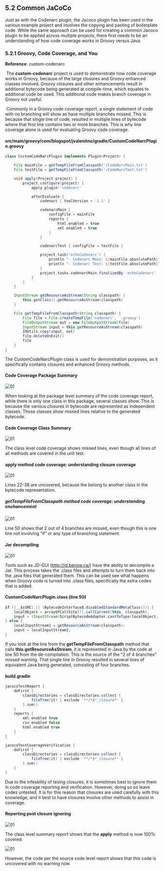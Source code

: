 ## 5.2 Common JaCoCo

Just as with the Codenarc plugin, the Jacoco plugin has been used in the various example project and involves the copying and pasting of boilerplate code. While the same approach can be used for creating a common Jacoco plugin to be applied across multiple projects, there first needs to be an understanding of how code coverage works in Groovy versus Java.

### 5.2.1 Groovy, Code Coverage, and You

**Reference**: custom-codenarc 

​      The **custom-codenarc** project is used to demonstrate how code coverage works in Groovy, because of the large closures and Groovy enhanced classes involved. Groovy closures and other enhancements result in additional bytecode being generated at compile-time, which equates to additional code be used. This additional code makes branch coverage in Groovy not useful.

​      Commonly in a Groovy code coverage report, a single statement of code with no branching will show as have multiple branches missed. This is because that single line of code, resulted in multiple lines of bytecode where that first line contains two or more branches. This is why line coverage alone is used for evaluating Groovy code coverage.

#### src/main/groovy/com/blogspot/jvalenitno/gradle/CustomCodeNarcPlugin.groovy

```groovy
class CustomCodeNarcPlugin implements Plugin<Project> {

    File mainFile = getTempFileFromClasspath('/CodeNarcMain.txt')
    File testFile = getTempFileFromClasspath('/CodeNarcTest.txt')

    void apply(Project project) {
        project.configure(project) {
            apply plugin:'codenarc'

            afterEvaluate {
                codenarc { toolVersion = '1.1' }

                codenarcMain {
                    configFile = mainFile
                    reports {
                        html.enabled = true
                        xml.enabled = true
                    }
                }

                codenarcTest { configFile = testFile }

                project.task('echoCodenarc') {
                    println "- Codenarc Main: ${mainFile.absolutePath}"
                    println "- Codenarc Test: ${testFile.absolutePath}"
                }
                project.tasks.codenarcMain.finalizedBy 'echoCodenarc'
            }
        }
    }

    InputStream getResourceAsStream(String classpath) {
        this.getClass().getResourceAsStream(classpath)
    }

    File getTempFileFromClasspath(String classpath) {
        File file = File.createTempFile('codenarc', '.groovy')
        FileOutputStream out = new FileOutputStream(file)
        InputStream input = this.getResourceAsStream(classpath)
        IOUtils.copy(input, out)
        file.deleteOnExit()
        file
    }
}

```

The CustomCodeNarcPlugin class is used for demonstration purposes, as it specifically contains closures and enhanced Groovy methods.

#### Code Coverage Package Summary

![01](./wiki/01.png)

When looking at the package level summary of the code coverage report, while there is only one class in this package, several classes show. This is because the various closures in bytecode are represented as independent classes. Those classes show missed lines relative to the generated bytecode.

#### Code Coverage Class Summary

![01](./wiki/02.png)

The class level code coverage shows missed lines, even though all lines of all methods are covered in the unit test. 

#### apply method code coverage: understanding closure coverage

![01](./wiki/03.png)

Lines 22-38 are uncovered, because the belong to another class in the bytecode representation.

##### getTempFileFromClasspath method code coverage: understanding enchancement

![01](./wiki/04.png)

Line 50 shows that 2 out of 4 branches are missed, even though this is one line not involving “if” or any type of branching statement.

#### Jar decompiling

![01](./wiki/05.png)

Tools such as JD-GUI (http://jd.benow.ca/) have the ability to decompile a Jar. This process takes the .class files and attempts to turn them back into the .java files that generated them. This can be used see what happens when Groovy code is turned into .class files, specifically the extra codes that is added.

#### CustomCodeNarcPlugin.class (line 50)

```java
if ((__$stMC) || (BytecodeInterface8.disabledStandardMetaClass())) { 
    localObject = arrayOfCallSite[7].callCurrent(this, classpath); 
    input = (InputStream)ScriptBytecodeAdapter.castToType(localObject, InputStream.class); 
} else { 
    localInputStream1 = getResourceAsStream(classpath); 
    input = localInputStream1; 
}

```

If you look at the line from the **getTempFileFromClasspath** method that calls **this.getResourceAsStream**, it is represented in Java by the code at line 50 from the de-compilation. This is the source of the “2 of 4 branches” missed warning. That single line in Groovy resulted in several lines of equivalent Java being generated, consisting of four branches.

#### build.gradle

```groovy
jacocoTestReport {
    doFirst {
        classDirectories = classDirectories.collect { 
            fileTree(it) { exclude '**/*$*_closure*' } 
        }.sum()
    }
	reports {
		xml.enabled true
		csv.enabled false
		html.enabled true
	}
}

jacocoTestCoverageVerification {
    doFirst {
        classDirectories = classDirectories.collect { 
            fileTree(it) { exclude '**/*$*_closure*' } 
        }.sum()
    }
}

```

Due to the infesbility of tesing closures, it is sometimes best to ignore them in code coverage reporting and verification. However, doing so so leave codes untested. It is for this reason that closures are used carefully with this knowledge, and it best to have closures involve other methods to assist in coverage.

#### Reporting post closure ignoring

![01](./wiki/06.png)

The class level summary report shows that the **apply** method is now 100% covered.

![01](./wiki/07.png)

However, the code per the source code level report shows that this code is uncovered with no warning now.

